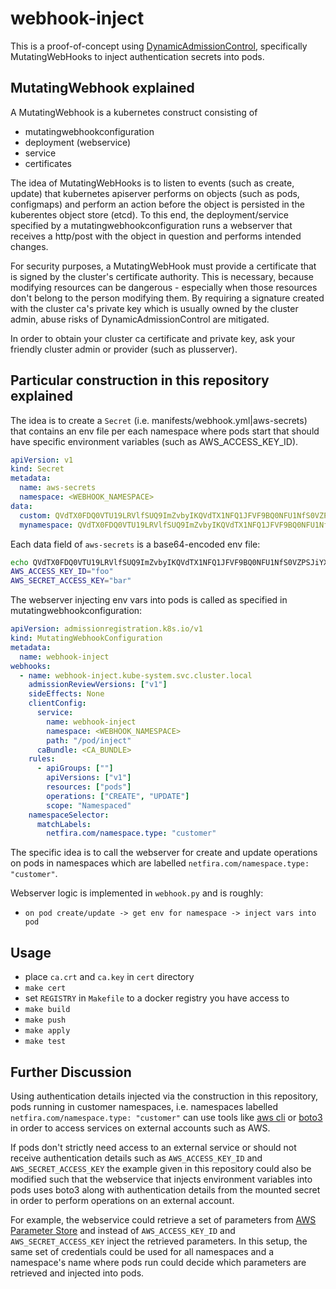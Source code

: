 # webhook-inject
This is a proof-of-concept using [DynamicAdmissionControl](https://kubernetes.io/docs/reference/access-authn-authz/extensible-admission-controllers/), specifically MutatingWebHooks to inject authentication secrets into pods.

## MutatingWebhook explained
A MutatingWebhook is a kubernetes construct consisting of
- mutatingwebhookconfiguration
- deployment (webservice)
- service
- certificates

The idea of MutatingWebHooks is to listen to events (such as create, update) that kubernetes apiserver performs on objects (such as pods, configmaps) and perform an action before the object is persisted in the kuberentes object store (etcd). To this end, the deployment/service specified by a mutatingwebhookconfiguration runs a webserver that receives a http/post with the object in question and performs intended changes. 

For security purposes, a MutatingWebHook must provide a certificate that is signed by the cluster's certificate authority. This is necessary, because modifying resources can be dangerous - especially when those resources don't belong to the person modifying them. By requiring a signature created with the cluster ca's private key which is usually owned by the cluster admin, abuse risks of DynamicAdmissionControl are mitigated. 

In order to obtain your cluster ca certificate and private key, ask your friendly cluster admin or provider (such as plusserver).

## Particular construction in this repository explained
The idea is to create a `Secret` (i.e. manifests/webhook.yml|aws-secrets) that contains an env file per each namespace where pods start that should have specific environment variables (such as AWS_ACCESS_KEY_ID).
```yaml
apiVersion: v1
kind: Secret
metadata:
  name: aws-secrets
  namespace: <WEBHOOK_NAMESPACE>
data:
  custom: QVdTX0FDQ0VTU19LRVlfSUQ9ImZvbyIKQVdTX1NFQ1JFVF9BQ0NFU1NfS0VZPSJiYXIiCg==
  mynamespace: QVdTX0FDQ0VTU19LRVlfSUQ9ImZvbyIKQVdTX1NFQ1JFVF9BQ0NFU1NfS0VZPSJiYXIiCg==
```

Each data field of `aws-secrets` is a base64-encoded env file:
```bash
echo QVdTX0FDQ0VTU19LRVlfSUQ9ImZvbyIKQVdTX1NFQ1JFVF9BQ0NFU1NfS0VZPSJiYXIiCg | base64 -d
AWS_ACCESS_KEY_ID="foo"
AWS_SECRET_ACCESS_KEY="bar"
```

The webserver injecting env vars into pods is called as specified in mutatingwebhookconfiguration:
```yaml
apiVersion: admissionregistration.k8s.io/v1
kind: MutatingWebhookConfiguration
metadata:
  name: webhook-inject
webhooks:
  - name: webhook-inject.kube-system.svc.cluster.local
    admissionReviewVersions: ["v1"]
    sideEffects: None
    clientConfig:
      service:
        name: webhook-inject
        namespace: <WEBHOOK_NAMESPACE>
        path: "/pod/inject"
      caBundle: <CA_BUNDLE>
    rules:
      - apiGroups: [""]
        apiVersions: ["v1"]
        resources: ["pods"]
        operations: ["CREATE", "UPDATE"]
        scope: "Namespaced"
    namespaceSelector:
      matchLabels:
        netfira.com/namespace.type: "customer"
```
The specific idea is to call the webserver for create and update operations on pods in namespaces which are labelled `netfira.com/namespace.type: "customer"`.

Webserver logic is implemented in `webhook.py` and is roughly:
- `on pod create/update -> get env for namespace -> inject vars into pod`


## Usage
- place `ca.crt` and `ca.key` in `cert` directory
- `make cert`
- set `REGISTRY` in `Makefile` to a docker registry you have access to
- `make build`
- `make push`
- `make apply`
- `make test`


## Further Discussion
Using authentication details injected via the construction in this repository, pods running in customer namespaces, i.e. namespaces labelled `netfira.com/namespace.type: "customer"` can use tools like [aws cli](https://docs.aws.amazon.com/cli/v1/userguide/cli-configure-envvars.html) or [boto3](https://boto3.amazonaws.com/v1/documentation/api/latest/guide/quickstart.html#configuration) in order to access services on external accounts such as AWS.

If pods don't strictly need access to an external service or should not receive authentication details such as `AWS_ACCESS_KEY_ID` and `AWS_SECRET_ACCESS_KEY` the example given in this repository could also be modified such that the webservice that injects environment variables into pods uses boto3 along with authentication details from the mounted secret in order to perform operations on an external account.

For example, the webservice could retrieve a set of parameters from [AWS Parameter Store](https://docs.aws.amazon.com/systems-manager/latest/userguide/systems-manager-parameter-store.html) and instead of `AWS_ACCESS_KEY_ID` and `AWS_SECRET_ACCESS_KEY` inject the retrieved parameters. In this setup, the same set of credentials could be used for all namespaces and a namespace's name where pods run could decide which parameters are retrieved and injected into pods.
